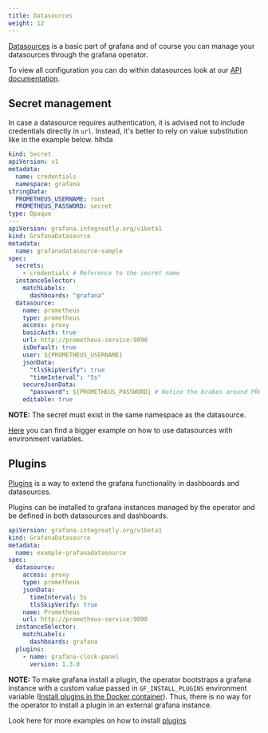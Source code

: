 ```yaml
---
title: Datasources
weight: 12
---
```


[Datasources](https://grafana.com/docs/grafana/latest/datasources/) is a basic part of grafana and of course you can manage your datasources through the grafana operator.

To view all configuration you can do within datasources look at our [API documentation](../api/#grafanadatasourcespec).

## Secret management

In case a datasource requires authentication, it is advised not to include credentials directly in `url`. Instead, it's better to rely on value substitution like in the example below.
hlhda

```yaml
kind: Secret
apiVersion: v1
metadata:
  name: credentials
  namespace: grafana
stringData:
  PROMETHEUS_USERNAME: root
  PROMETHEUS_PASSWORD: secret
type: Opaque
---
apiVersion: grafana.integreatly.org/v1beta1
kind: GrafanaDatasource
metadata:
  name: grafanadatasource-sample
spec:
  secrets:
    - credentials # Reference to the secret name
  instanceSelector:
    matchLabels:
      dashboards: "grafana"
  datasource:
    name: prometheus
    type: prometheus
    access: proxy
    basicAuth: true
    url: http://prometheus-service:9090
    isDefault: true
    user: ${PROMETHEUS_USERNAME}
    jsonData:
      "tlsSkipVerify": true
      "timeInterval": "5s"
    secureJsonData:
      "password": ${PROMETHEUS_PASSWORD} # Notice the brakes around PROMETHEUS_PASSWORD
    editable: true
```

**NOTE:** The secret must exist in the same namespace as the datasource.

[Here](../examples/datasource_variables/readme) you can find a bigger example on how to use datasources with environment variables.

## Plugins

[Plugins](https://grafana.com/grafana/plugins/) is a way to extend the grafana functionality in dashboards and datasources.

Plugins can be installed to grafana instances managed by the operator and be defined in both datasources and dashboards.


```yaml
apiVersion: grafana.integreatly.org/v1beta1
kind: GrafanaDatasource
metadata:
  name: example-grafanadatasource
spec:
  datasource:
    access: proxy
    type: prometheus
    jsonData:
      timeInterval: 5s
      tlsSkipVerify: true
    name: Prometheus
    url: http://prometheus-service:9090
  instanceSelector:
    matchLabels:
      dashboards: grafana
  plugins:
    - name: grafana-clock-panel
      version: 1.3.0
```

**NOTE:** To make grafana install a plugin, the operator bootstraps a grafana instance with a custom value passed in `GF_INSTALL_PLUGINS` environment variable ([Install plugins in the Docker container](https://grafana.com/docs/grafana/latest/setup-grafana/installation/docker/#install-official-and-community-grafana-plugins)). Thus, there is no way for the operator to install a plugin in an external grafana instance.

Look here for more examples on how to install [plugins](../examples/plugins/readme)
